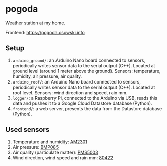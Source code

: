 # pogoda
Weather station at my home.

Frontend: https://pogoda.osowski.info

## Setup
1. `arduino_ground/`: an Arduino Nano board connected to sensors,
   periodically writes sensor data to the serial output (C++).
   Located at ground level (around 1 meter above the ground).
   Sensors: temperature, humidity, air pressure, air quality.
2. `arduino_roof/`: an Arduino Nano board connected to sensors,
   periodically writes sensor data to the serial output (C++).
   Located at roof level.
   Sensors: wind direction and speed, rain mm.
3. `logger/`: a Raspberry Pi, connected to the Arduino via USB,
   reads this data and pushes it to a Google Cloud Datastore
   database (Python).
4. `frontend/`: a web server, presents the data from the
   Datastore database (Python).

## Used sensors
1. Temperature and humidity:
   [AM2301](https://kropochev.com/downloads/humidity/AM2301.pdf)
2. Air pressure:
   [BMP085](https://www.sparkfun.com/datasheets/Components/General/BST-BMP085-DS000-05.pdf)
3. Air quality (particulate matter):
   [PMS5003](https://cdn-learn.adafruit.com/downloads/pdf/pm25-air-quality-sensor.pdf)
4. Wind direction, wind speed and rain mm:
   [80422](https://www.sparkfun.com/datasheets/Sensors/Weather/Weather%20Sensor%20Assembly..pdf)
